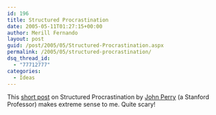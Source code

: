```yaml
---
id: 196
title: Structured Procrastination
date: 2005-05-11T01:27:15+00:00
author: Merill Fernando
layout: post
guid: /post/2005/05/Structured-Procrastination.aspx
permalink: /2005/05/structured-procrastination/
dsq_thread_id:
  - "77712777"
categories:
  - Ideas
---
```

This <a href="http://www-csli.stanford.edu/~john/procrastination.html">short post</a> on Structured Procrastination by <a href="http://www-csli.stanford.edu/~john/procrastination.html">John Perry</a> (a Stanford Professor) makes&nbsp;extreme sense to me. Quite scary!